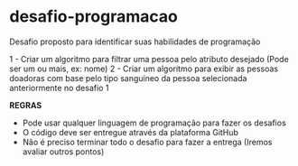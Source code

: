 # desafio-programacao
Desafio proposto para identificar suas habilidades de programação


1 - Criar um algoritmo para filtrar uma pessoa pelo atributo desejado (Pode ser um ou mais, ex: nome)
2 - Criar um algoritmo para exibir as pessoas doadoras com base pelo tipo sanguíneo da pessoa selecionada anteriormente no desafio 1

**REGRAS**
- Pode usar qualquer linguagem de programação para fazer os desafios
- O código deve ser entregue através da plataforma GitHub
- Não é preciso terminar todo o desafio para fazer a entrega (Iremos avaliar outros pontos)
